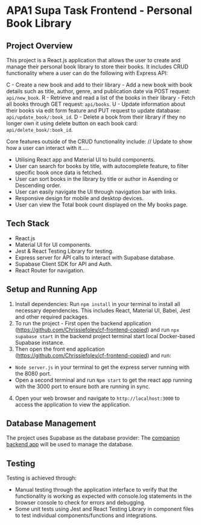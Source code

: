 # APA1 Supa Task Frontend - Personal Book Library 

## Project Overview
This project is a React.js application that allows the user to create and manage their personal book library to store their books.
It includes CRUD functionality where a user can do the following with Express API:

C - Create a new book and add to their library - Add a new book with book details such as title, author, genre, and publication date via POST request: `api/new_book`.
R - Retrieve and read a list of the books in their library - Fetch all books through GET request: `api/books`. 
U - Update information about their books via edit form feature and PUT request to update database: `api/update_book/:book_id`. 
D - Delete a book from their library if they no longer own it using delete button on each book card: `api/delete_book/:book_id`. 

Core features outside of the CRUD functionality include:
// Update to show how a user can interact with it..... 
- Utilising React app and Material UI to build components. 
- User can search for books by title, with autocomplete feature, to filter specific book once data is fetched. 
- User can sort books in the library by title or author in Asending or Descending order.
- User can easily navigate the UI through navigation bar with links. 
- Responsive design for mobile and desktop devices.
- User can view the Total book count displayed on the My books page. 

## Tech Stack
- React.js 
- Material UI for UI components.
- Jest & React Testing Library for testing. 
- Express server for API calls to interact with Supabase database. 
- Supabase Client SDK for API and Auth.  
- React Router for navigation. 


## Setup and Running App 
1. Install dependencies: Run `npm install` in your terminal to install all necessary dependencies. This includes React, Material UI, Babel, Jest and other required packages.
2. To run the project - First open the backend application (https://github.com/Chrissiefoley/cf-frontend-copied) and run `npx supabase start` in the backend project terminal start local Docker-based Supabase instance.
3. Then open the front end application (https://github.com/Chrissiefoley/cf-frontend-copied) and run:
 - `Node server.js` in your terminal to get the express server running with the 8080 port. 
 - Open a second terminal and run `Npm start` to get the react app running with the 3000 port to ensure both are running in sync. 
4. Open your web browser and navigate to `http://localhost:3000` to access the application to view the application. 

## Database Management
The project uses Supabase as the database provider:
The [companion backend app](https://github.com/Chrissiefoley/cf-backend-copied) will be used to manage the database. 

## Testing
Testing is achieved through:
- Manual testing through the application interface to verify that the functionality is working as expected with console.log statements in the browser console to check for errors and debugging. 
- Some unit tests using Jest and React Testing Library in component files to test individual components/functions and integrations. 

